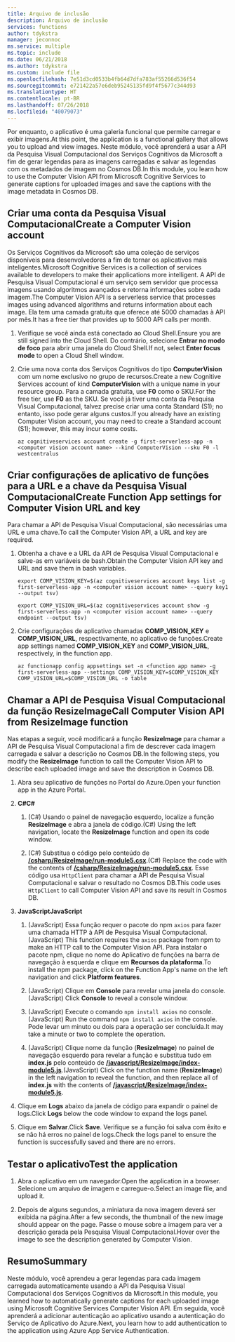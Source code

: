```yaml
---
title: Arquivo de inclusão
description: Arquivo de inclusão
services: functions
author: tdykstra
manager: jeconnoc
ms.service: multiple
ms.topic: include
ms.date: 06/21/2018
ms.author: tdykstra
ms.custom: include file
ms.openlocfilehash: 7e51d3cd0533b4fb64d7dfa783af55266d536f54
ms.sourcegitcommit: e721422a57e6deb95245135fd9f4f5677c344d93
ms.translationtype: HT
ms.contentlocale: pt-BR
ms.lasthandoff: 07/26/2018
ms.locfileid: "40079073"
---
```

<span data-ttu-id="41ce9-103">Por enquanto, o aplicativo é uma galeria funcional que permite carregar e exibir imagens.</span><span class="sxs-lookup"><span data-stu-id="41ce9-103">At this point, the application is a functional gallery that allows you to upload and view images.</span></span> <span data-ttu-id="41ce9-104">Neste módulo, você aprenderá a usar a API da Pesquisa Visual Computacional dos Serviços Cognitivos da Microsoft a fim de gerar legendas para as imagens carregadas e salvar as legendas com os metadados de imagem no Cosmos DB.</span><span class="sxs-lookup"><span data-stu-id="41ce9-104">In this module, you learn how to use the Computer Vision API from Microsoft Cognitive Services to generate captions for uploaded images and save the captions with the image metadata in Cosmos DB.</span></span>

## <a name="create-a-computer-vision-account"></a><span data-ttu-id="41ce9-105">Criar uma conta da Pesquisa Visual Computacional</span><span class="sxs-lookup"><span data-stu-id="41ce9-105">Create a Computer Vision account</span></span>

<span data-ttu-id="41ce9-106">Os Serviços Cognitivos da Microsoft são uma coleção de serviços disponíveis para desenvolvedores a fim de tornar os aplicativos mais inteligentes.</span><span class="sxs-lookup"><span data-stu-id="41ce9-106">Microsoft Cognitive Services is a collection of services available to developers to make their applications more intelligent.</span></span> <span data-ttu-id="41ce9-107">A API de Pesquisa Visual Computacional é um serviço sem servidor que processa imagens usando algoritmos avançados e retorna informações sobre cada imagem.</span><span class="sxs-lookup"><span data-stu-id="41ce9-107">The Computer Vision API is a serverless service that processes images using advanced algorithms and returns information about each image.</span></span> <span data-ttu-id="41ce9-108">Ela tem uma camada gratuita que oferece até 5000 chamadas à API por mês.</span><span class="sxs-lookup"><span data-stu-id="41ce9-108">It has a free tier that provides up to 5000 API calls per month.</span></span>

1. <span data-ttu-id="41ce9-109">Verifique se você ainda está conectado ao Cloud Shell.</span><span class="sxs-lookup"><span data-stu-id="41ce9-109">Ensure you are still signed into the Cloud Shell.</span></span> <span data-ttu-id="41ce9-110">Do contrário, selecione **Entrar no modo de foco** para abrir uma janela do Cloud Shell.</span><span class="sxs-lookup"><span data-stu-id="41ce9-110">If not, select **Enter focus mode** to open a Cloud Shell window.</span></span> 

1. <span data-ttu-id="41ce9-111">Crie uma nova conta dos Serviços Cognitivos do tipo **ComputerVision** com um nome exclusivo no grupo de recursos.</span><span class="sxs-lookup"><span data-stu-id="41ce9-111">Create a new Cognitive Services account of kind **ComputerVision** with a unique name in your resource group.</span></span> <span data-ttu-id="41ce9-112">Para a camada gratuita, use **F0** como o SKU.</span><span class="sxs-lookup"><span data-stu-id="41ce9-112">For the free tier, use **F0** as the SKU.</span></span> <span data-ttu-id="41ce9-113">Se você já tiver uma conta da Pesquisa Visual Computacional, talvez precise criar uma conta Standard (S1); no entanto, isso pode gerar alguns custos.</span><span class="sxs-lookup"><span data-stu-id="41ce9-113">If you already have an existing Computer Vision account, you may need to create a Standard account (S1); however, this may incur some costs.</span></span>

    ```azurecli
    az cognitiveservices account create -g first-serverless-app -n <computer vision account name> --kind ComputerVision --sku F0 -l westcentralus
    ```


## <a name="create-function-app-settings-for-computer-vision-url-and-key"></a><span data-ttu-id="41ce9-114">Criar configurações de aplicativo de funções para a URL e a chave da Pesquisa Visual Computacional</span><span class="sxs-lookup"><span data-stu-id="41ce9-114">Create Function App settings for Computer Vision URL and key</span></span>

<span data-ttu-id="41ce9-115">Para chamar a API de Pesquisa Visual Computacional, são necessárias uma URL e uma chave.</span><span class="sxs-lookup"><span data-stu-id="41ce9-115">To call the Computer Vision API, a URL and key are required.</span></span>

1. <span data-ttu-id="41ce9-116">Obtenha a chave e a URL da API de Pesquisa Visual Computacional e salve-as em variáveis de bash.</span><span class="sxs-lookup"><span data-stu-id="41ce9-116">Obtain the Computer Vision API key and URL and save them in bash variables.</span></span>

    ```azurecli
    export COMP_VISION_KEY=$(az cognitiveservices account keys list -g first-serverless-app -n <computer vision account name> --query key1 --output tsv)
    ```
    ```azurecli
    export COMP_VISION_URL=$(az cognitiveservices account show -g first-serverless-app -n <computer vision account name> --query endpoint --output tsv)
    ```

1. <span data-ttu-id="41ce9-117">Crie configurações de aplicativo chamadas **COMP_VISION_KEY** e **COMP_VISION_URL**, respectivamente, no aplicativo de funções.</span><span class="sxs-lookup"><span data-stu-id="41ce9-117">Create app settings named **COMP_VISION_KEY** and **COMP_VISION_URL**, respectively, in the function app.</span></span>

    ```azurecli
    az functionapp config appsettings set -n <function app name> -g first-serverless-app --settings COMP_VISION_KEY=$COMP_VISION_KEY COMP_VISION_URL=$COMP_VISION_URL -o table
    ```


## <a name="call-computer-vision-api-from-resizeimage-function"></a><span data-ttu-id="41ce9-118">Chamar a API de Pesquisa Visual Computacional da função ResizeImage</span><span class="sxs-lookup"><span data-stu-id="41ce9-118">Call Computer Vision API from ResizeImage function</span></span>

<span data-ttu-id="41ce9-119">Nas etapas a seguir, você modificará a função **ResizeImage** para chamar a API de Pesquisa Visual Computacional a fim de descrever cada imagem carregada e salvar a descrição no Cosmos DB.</span><span class="sxs-lookup"><span data-stu-id="41ce9-119">In the following steps, you modify the **ResizeImage** function to call the Computer Vision API to describe each uploaded image and save the description in Cosmos DB.</span></span>

1. <span data-ttu-id="41ce9-120">Abra seu aplicativo de funções no Portal do Azure.</span><span class="sxs-lookup"><span data-stu-id="41ce9-120">Open your function app in the Azure Portal.</span></span>

1. <span data-ttu-id="41ce9-121">**C#**</span><span class="sxs-lookup"><span data-stu-id="41ce9-121">**C#**</span></span>

    1. <span data-ttu-id="41ce9-122">(C#) Usando o painel de navegação esquerdo, localize a função **ResizeImage** e abra a janela de código.</span><span class="sxs-lookup"><span data-stu-id="41ce9-122">(C#) Using the left navigation, locate the **ResizeImage** function and open its code window.</span></span>

    1. <span data-ttu-id="41ce9-123">(C#) Substitua o código pelo conteúdo de [ **/csharp/ResizeImage/run-module5.csx**](https://raw.githubusercontent.com/Azure-Samples/functions-first-serverless-web-application/master/csharp/ResizeImage/run-module5.csx).</span><span class="sxs-lookup"><span data-stu-id="41ce9-123">(C#) Replace the code with the contents of [**/csharp/ResizeImage/run-module5.csx**](https://raw.githubusercontent.com/Azure-Samples/functions-first-serverless-web-application/master/csharp/ResizeImage/run-module5.csx).</span></span> <span data-ttu-id="41ce9-124">Esse código usa `HttpClient` para chamar a API de Pesquisa Visual Computacional e salvar o resultado no Cosmos DB.</span><span class="sxs-lookup"><span data-stu-id="41ce9-124">This code uses `HttpClient` to call Computer Vision API and save its result in Cosmos DB.</span></span>

1. <span data-ttu-id="41ce9-125">**JavaScript**</span><span class="sxs-lookup"><span data-stu-id="41ce9-125">**JavaScript**</span></span>

    1. <span data-ttu-id="41ce9-126">(JavaScript) Essa função requer o pacote do npm `axios` para fazer uma chamada HTTP à API de Pesquisa Visual Computacional.</span><span class="sxs-lookup"><span data-stu-id="41ce9-126">(JavaScript) This function requires the `axios` package from npm to make an HTTP call to the Computer Vision API.</span></span> <span data-ttu-id="41ce9-127">Para instalar o pacote npm, clique no nome do Aplicativo de funções na barra de navegação à esquerda e clique em **Recursos da plataforma**.</span><span class="sxs-lookup"><span data-stu-id="41ce9-127">To install the npm package, click on the Function App's name on the left navigation and click **Platform features**.</span></span>

    1. <span data-ttu-id="41ce9-128">(JavaScript) Clique em **Console** para revelar uma janela do console.</span><span class="sxs-lookup"><span data-stu-id="41ce9-128">(JavaScript) Click **Console** to reveal a console window.</span></span>

    1. <span data-ttu-id="41ce9-129">(JavaScript) Execute o comando `npm install axios` no console.</span><span class="sxs-lookup"><span data-stu-id="41ce9-129">(JavaScript) Run the command `npm install axios` in the console.</span></span> <span data-ttu-id="41ce9-130">Pode levar um minuto ou dois para a operação ser concluída.</span><span class="sxs-lookup"><span data-stu-id="41ce9-130">It may take a minute or two to complete the operation.</span></span>

    1. <span data-ttu-id="41ce9-131">(JavaScript) Clique nome da função (**ResizeImage**) no painel de navegação esquerdo para revelar a função e substitua tudo em **index.js** pelo conteúdo de [ **/javascript/ResizeImage/index-module5.js**](https://raw.githubusercontent.com/Azure-Samples/functions-first-serverless-web-application/master/javascript/ResizeImage/index-module5.js).</span><span class="sxs-lookup"><span data-stu-id="41ce9-131">(JavaScript) Click on the function name (**ResizeImage**) in the left navigation to reveal the function, and then replace all of **index.js** with the contents of [**/javascript/ResizeImage/index-module5.js**](https://raw.githubusercontent.com/Azure-Samples/functions-first-serverless-web-application/master/javascript/ResizeImage/index-module5.js).</span></span>

1. <span data-ttu-id="41ce9-132">Clique em **Logs** abaixo da janela de código para expandir o painel de logs.</span><span class="sxs-lookup"><span data-stu-id="41ce9-132">Click **Logs** below the code window to expand the logs panel.</span></span>

1. <span data-ttu-id="41ce9-133">Clique em **Salvar**.</span><span class="sxs-lookup"><span data-stu-id="41ce9-133">Click **Save**.</span></span> <span data-ttu-id="41ce9-134">Verifique se a função foi salva com êxito e se não há erros no painel de logs.</span><span class="sxs-lookup"><span data-stu-id="41ce9-134">Check the logs panel to ensure the function is successfully saved and there are no errors.</span></span>


## <a name="test-the-application"></a><span data-ttu-id="41ce9-135">Testar o aplicativo</span><span class="sxs-lookup"><span data-stu-id="41ce9-135">Test the application</span></span>

1. <span data-ttu-id="41ce9-136">Abra o aplicativo em um navegador.</span><span class="sxs-lookup"><span data-stu-id="41ce9-136">Open the application in a browser.</span></span> <span data-ttu-id="41ce9-137">Selecione um arquivo de imagem e carregue-o.</span><span class="sxs-lookup"><span data-stu-id="41ce9-137">Select an image file, and upload it.</span></span>

1. <span data-ttu-id="41ce9-138">Depois de alguns segundos, a miniatura da nova imagem deverá ser exibida na página.</span><span class="sxs-lookup"><span data-stu-id="41ce9-138">After a few seconds, the thumbnail of the new image should appear on the page.</span></span> <span data-ttu-id="41ce9-139">Passe o mouse sobre a imagem para ver a descrição gerada pela Pesquisa Visual Computacional.</span><span class="sxs-lookup"><span data-stu-id="41ce9-139">Hover over the image to see the description generated by Computer Vision.</span></span>


## <a name="summary"></a><span data-ttu-id="41ce9-140">Resumo</span><span class="sxs-lookup"><span data-stu-id="41ce9-140">Summary</span></span>

<span data-ttu-id="41ce9-141">Neste módulo, você aprendeu a gerar legendas para cada imagem carregada automaticamente usando a API da Pesquisa Visual Computacional dos Serviços Cognitivos da Microsoft.</span><span class="sxs-lookup"><span data-stu-id="41ce9-141">In this module, you learned how to automatically generate captions for each uploaded image using Microsoft Cognitive Services Computer Vision API.</span></span> <span data-ttu-id="41ce9-142">Em seguida, você aprenderá a adicionar autenticação ao aplicativo usando a autenticação do Serviço de Aplicativo do Azure.</span><span class="sxs-lookup"><span data-stu-id="41ce9-142">Next, you learn how to add authentication to the application using Azure App Service Authentication.</span></span>